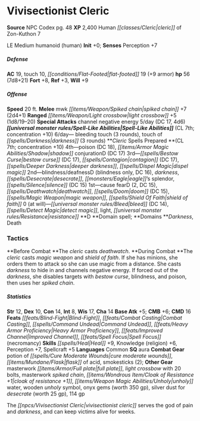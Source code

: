 ﻿---
cssclass: [monsters]
title1: Vivisectionist Cleric
title2: Vivisectionist Cleric
CR: 6
sources:
- name: NPC Codex
  page: 48
  link: http://paizo.com/products/btpy8v3a?Pathfinder-Roleplaying-Game-NPC-Codex
XP: 2400
race: Human
classes:
- cleric of Zon-Kuthon 7
alignment: LE
size: Medium
type: humanoid
subtypes:
- human
initiative:
  bonus: 0
AC:
  AC: 19
  touch: 10
  flat_footed: 19
  components:
    armor: 9
HP:
  HP: 56
  long: 7d8+21
saves:
  fort: 8
  ref: 3
  will: 9
speeds:
  base: 20
attacks:
  melee:
  - - text: mwk spiked chain +7 (2d4+1)
      entries:
      - - damage: 2d4+1
      attack: mwk spiked chain
      bonus:
      - 7
  ranged:
  - - text: light crossbow +5 (1d8/19-20)
      entries:
      - - damage: 1d8
          crit_range: 19-20
      attack: light crossbow
      bonus:
      - 5
  special:
  - channel negative energy 5/day (DC 17, 4d6)
spell_like_abilities:
  entries:
  - name: bleeding touch
    source: default
    freq: 6/day
    other: 3 rounds
  - name: touch of darkness
    source: default
    freq: 6/day
    other: 3 rounds
  sources:
  - name: default
    CL: 7
    concentration: 10
spells:
  entries:
  - name: poison
    source: Cleric
    level: 4
    DC: 18
  - is_domain_spell: true
    name: shadow conjuration
    source: Cleric
    level: 4
    DC: 17
  - name: bestow curse
    source: Cleric
    level: 3
    DC: 17
  - name: contagion
    source: Cleric
    level: 3
    DC: 17
  - is_domain_spell: true
    name: deeper darkness
    source: Cleric
    level: 3
  - name: dispel magic
    source: Cleric
    level: 3
  - is_domain_spell: true
    name: blindness/deafness
    source: Cleric
    level: 2
    other: blindness only
    DC: 16
  - name: darkness
    source: Cleric
    level: 2
  - name: desecrate
    source: Cleric
    level: 2
  - name: eagle's splendor
    source: Cleric
    level: 2
  - name: silence
    source: Cleric
    level: 2
    DC: 15
  - is_domain_spell: true
    name: cause fear
    source: Cleric
    level: 1
    count: 2
    DC: 15
  - name: deathwatch
    source: Cleric
    level: 1
  - name: doom
    source: Cleric
    level: 1
    DC: 15
  - name: magic weapon
    source: Cleric
    level: 1
  - name: shield of faith
    source: Cleric
    level: 1
  - name: bleed
    source: Cleric
    level: 0
    DC: 14
  - name: detect magic
    source: Cleric
    level: 0
  - name: light
    source: Cleric
    level: 0
  - name: resistance
    source: Cleric
    level: 0
  sources:
  - name: Cleric
    type: prepared
    CL: 7
    concentration: 10
    slots:
      0: at-will
    domains:
    - darkness
    - death
tactics:
  Before Combat: The cleric casts deathwatch.
  During Combat: The cleric casts magic weapon and shield of faith. If she has minions,
    she orders them to attack so she can use magic from a distance. She casts darkness
    to hide in and channels negative energy. If forced out of the darkness, she disables
    targets with bestow curse, blindness, and poison, then uses her spiked chain.
ability_scores:
  STR: 12
  DEX: 10
  CON: 14
  INT: 8
  WIS: 17
  CHA: 14
BAB: 5
CMB: 6
CMD: 16
feats:
- name: Blind-Fight
- name: Combat Casting
- name: Command Undead
- name: Heavy Armor Proficiency
- name: Improved Channel
- name: Spell Focus (necromancy)
skills:
  Heal: 9
  Knowledge (religion): 6
  Perception: 7
  Spellcraft: 5
languages:
- Common
special_qualities:
- aura
gear:
  combat:
  - potion of cure moderate wounds
  - flask of acid
  - smokesticks (2)
  other:
  - masterwork full plate
  - light crossbow with 20 bolts
  - masterwork spiked chain
  - cloak of resistance +1
  - unholy water
  - wooden unholy symbol
  - onyx gems (worth 350 gp)
  - silver dust for desecrate (worth 25 gp)
  - 114 gp
desc_long: The vivisectionist cleric serves the god of pain and darkness, and can
  keep victims alive for weeks.

---

# Vivisectionist Cleric

**Source** NPC Codex pg. 48
**XP** 2,400
Human _[[classes/Cleric|cleric]]_ of Zon-Kuthon 7

LE Medium humanoid (human)
**Init** +0; **Senses** Perception +7

##### Defense

**AC** 19, touch 10, _[[conditions/Flat-Footed|flat-footed]]_ 19 (+9 armor)
**hp** 56 (7d8+21)
**Fort** +8, **Ref** +3, **Will** +9

##### Offense
**Speed** 20 ft.
**Melee** mwk _[[items/Weapon/Spiked chain|spiked chain]]_ +7 (2d4+1)
**Ranged** _[[items/Weapon/Light crossbow|light crossbow]]_ +5 (1d8/19–20)
**Special Attacks** channel negative energy 5/day (DC 17, 4d6)
**_[[universal monster rules/Spell-Like Abilities|Spell-Like Abilities]]_** (CL 7th; concentration +10)
6/day— bleeding touch (3 rounds), touch of _[[spells/Darkness|darkness]]_ (3 rounds)
**_Cleric_ Spells Prepared **(CL 7th; concentration +10)
4th—poison (DC 18), _[[items/Armor Magic Abilities/Shadow|shadow]]_ conjurationD (DC 17)
3rd—_[[spells/Bestow Curse|bestow curse]]_ (DC 17), _[[spells/Contagion|contagion]]_ (DC 17), _[[spells/Deeper Darkness|deeper darkness]]_, _[[spells/Dispel Magic|dispel magic]]_
2nd—blindness/deafnessD (blindness only, DC 16), _darkness_, _[[spells/Desecrate|desecrate]]_, _[[monsters/Eagle|eagle]]_’s splendor, _[[spells/Silence|silence]]_ (DC 15)
1st—cause fearD (2, DC 15), _[[spells/Deathwatch|deathwatch]]_, _[[spells/Doom|doom]]_ (DC 15), _[[spells/Magic Weapon|magic weapon]]_, _[[spells/Shield Of Faith|shield of faith]]_
0 (at will)—_[[universal monster rules/Bleed|bleed]]_ (DC 14), _[[spells/Detect Magic|detect magic]]_, light, _[[universal monster rules/Resistance|resistance]]_
**D **Domain spell; **Domains **_Darkness_, Death

### Tactics

**Before Combat **The _cleric_ casts _deathwatch_.
**During Combat **The _cleric_ casts _magic weapon_ and _shield of faith_. If she has minions, she orders them to attack so she can use magic from a distance. She casts _darkness_ to hide in and channels negative energy. If forced out of the _darkness_, she disables targets with _bestow curse_, blindness, and poison, then uses her _spiked chain_.

##### Statistics
**Str** 12, **Dex** 10, **Con** 14, **Int** 8, **Wis** 17, **Cha** 14
**Base Atk** +5; **CMB** +6; **CMD** 16
**Feats** _[[feats/Blind-Fight|Blind-Fight]]_, _[[feats/Combat Casting|Combat Casting]]_, _[[spells/Command Undead|Command Undead]]_, _[[feats/Heavy Armor Proficiency|Heavy Armor Proficiency]]_, _[[feats/Improved Channel|Improved Channel]]_, _[[feats/Spell Focus|Spell Focus]]_ (necromancy)
**Skills** _[[spells/Heal|Heal]]_ +9, Knowledge (religion) +6, Perception +7, Spellcraft +5
**Languages** Common
**SQ** aura
**Combat Gear** potion of _[[spells/Cure Moderate Wounds|cure moderate wounds]]_, _[[items/Mundane/Flask|flask]]_ of acid, smokesticks (2); **Other Gear** masterwork _[[items/Armor/Full plate|full plate]]_, _light crossbow_ with 20 bolts, masterwork _spiked chain_, _[[items/Wondrous Item/Cloak of _Resistance_ +1|cloak of _resistance_ +1]]_, _[[items/Weapon Magic Abilities/Unholy|unholy]]_ water, wooden _unholy_ symbol, onyx gems (worth 350 gp), silver dust for _desecrate_ (worth 25 gp), 114 gp

The _[[npcs/Vivisectionist Cleric|vivisectionist cleric]]_ serves the god of pain and _darkness_, and can keep victims alive for weeks.